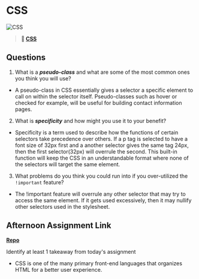 # CSS

![CSS](https://bcw.blob.core.windows.net/public/cssUnit/1411879719053976)

> **📖 [CSS](https://codeworksacademy.com/fs-student-guide/resources/wk1/03-CSS)**

## Questions

1. What is a ***pseudo-class*** and what are some of the most common ones you think you will use?

- A pseudo-class in CSS essentially gives a selector a specific element to call on within the selector itself. Pseudo-classes such as hover or checked for example, will be useful for building contact information pages.

2. What is ***specificity*** and how might you use it to your benefit?

- Specificity is a term used to describe how the functions of certain selectors take precedence over others. If a p tag is selected to have a font size of 32px first and a another selector gives the same tag 24px, then the first selector(32px) will overrule the second. This built-in function will keep the CSS in an understandable format where none of the selectors will target the same element.

3. What problems do you think you could run into if you over-utilized the `!important` feature?

- The !important feature will overrule any other selector that may try to access the same element. If it gets used excessively, then it may nullify other selectors used in the stylesheet.

## Afternoon Assignment Link

**[Repo](https://github.com/doctorgrant99/fs-journal)**

Identify at least 1 takeaway from today's assignment

- CSS is one of the many primary front-end languages that organizes HTML for a better user experience. 